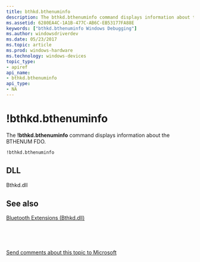 ```yaml
---
title: bthkd.bthenuminfo
description: The bthkd.bthenuminfo command displays information about the BTHENUM FDO.
ms.assetid: 6280EA4C-1A1B-477C-AB6C-EB53177FA88E
keywords: ["bthkd.bthenuminfo Windows Debugging"]
ms.author: windowsdriverdev
ms.date: 05/23/2017
ms.topic: article
ms.prod: windows-hardware
ms.technology: windows-devices
topic_type:
- apiref
api_name:
- bthkd.bthenuminfo
api_type:
- NA
---
```


# !bthkd.bthenuminfo


The **!bthkd.bthenuminfo** command displays information about the BTHENUM FDO.

```
!bthkd.bthenuminfo
```

## <span id="DLL"></span><span id="dll"></span>DLL


Bthkd.dll

## <span id="see_also"></span>See also


[Bluetooth Extensions (Bthkd.dll)](bluetooh-extensions--bthkd-dll-.md)

 

 

[Send comments about this topic to Microsoft](mailto:wsddocfb@microsoft.com?subject=Documentation%20feedback%20[debugger\debugger]:%20!bthkd.bthenuminfo%20%20RELEASE:%20%285/15/2017%29&body=%0A%0APRIVACY%20STATEMENT%0A%0AWe%20use%20your%20feedback%20to%20improve%20the%20documentation.%20We%20don't%20use%20your%20email%20address%20for%20any%20other%20purpose,%20and%20we'll%20remove%20your%20email%20address%20from%20our%20system%20after%20the%20issue%20that%20you're%20reporting%20is%20fixed.%20While%20we're%20working%20to%20fix%20this%20issue,%20we%20might%20send%20you%20an%20email%20message%20to%20ask%20for%20more%20info.%20Later,%20we%20might%20also%20send%20you%20an%20email%20message%20to%20let%20you%20know%20that%20we've%20addressed%20your%20feedback.%0A%0AFor%20more%20info%20about%20Microsoft's%20privacy%20policy,%20see%20http://privacy.microsoft.com/default.aspx. "Send comments about this topic to Microsoft")





